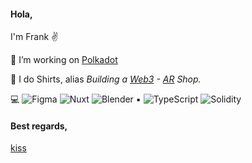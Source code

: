 #### Hola,
I'm Frank ✌️

🔭 I’m working on [Polkadot](https://polkadot.network/)

:shirt: I do Shirts, alias *Building a [Web3](https://en.wikipedia.org/wiki/Web3) - [AR](https://en.wikipedia.org/wiki/WebAR) Shop.*

💻 
![Figma](https://img.shields.io/badge/-Figma-000?&logo=Figma) 
![Nuxt](https://img.shields.io/badge/-Nuxt-000?&logo=Nuxt.js) 
![Blender](https://img.shields.io/badge/-Blender-000?&logo=Blender) ▪️
![TypeScript](https://img.shields.io/badge/-TypeScript-000?&logo=TypeScript&style=flat-square)
![Solidity](https://img.shields.io/badge/-Solidity-000?&logo=Solidity&style=flat-square)

#### Best regards,  
[kiss](https://en.wikipedia.org/wiki/KISS_principle)
